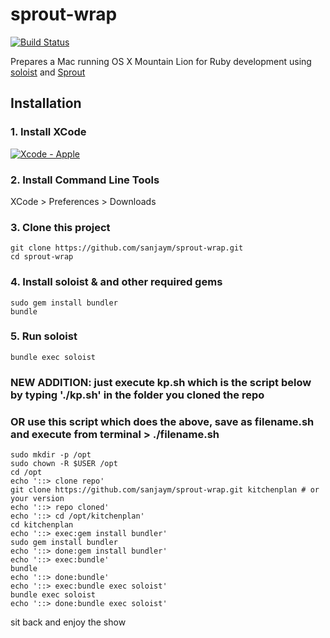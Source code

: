 # sprout-wrap

[![Build Status](https://travis-ci.org/pivotal-sprout/sprout-wrap.png?branch=master)](https://travis-ci.org/pivotal-sprout/sprout-wrap)

Prepares a Mac running OS X Mountain Lion for Ruby development using [soloist](https://github.com/mkocher/soloist) and [Sprout](https://github.com/pivotal-sprout/sprout)

## Installation

### 1. Install XCode

[![Xcode - Apple](http://r.mzstatic.com/images/web/linkmaker/badge_macappstore-lrg.gif)](https://itunes.apple.com/us/app/xcode/id497799835?mt=12&uo=4)

### 2. Install Command Line Tools
  
  XCode > Preferences > Downloads
  
### 3. Clone this project
  
    git clone https://github.com/sanjaym/sprout-wrap.git
    cd sprout-wrap
  
### 4. Install soloist & and other required gems

    sudo gem install bundler
    bundle

### 5. Run soloist
  
    bundle exec soloist
    
### NEW ADDITION: just execute kp.sh which is the script below by typing './kp.sh' in the folder you cloned the repo    
    
### OR use this script which does the above, save as filename.sh and execute from terminal > ./filename.sh    
    sudo mkdir -p /opt
    sudo chown -R $USER /opt
    cd /opt
    echo '::> clone repo'
    git clone https://github.com/sanjaym/sprout-wrap.git kitchenplan # or your version
    echo '::> repo cloned'
    echo '::> cd /opt/kitchenplan'
    cd kitchenplan
    echo '::> exec:gem install bundler'
    sudo gem install bundler
    echo '::> done:gem install bundler'
    echo '::> exec:bundle'
    bundle
    echo '::> done:bundle'
    echo '::> exec:bundle exec soloist'
    bundle exec soloist
    echo '::> done:bundle exec soloist'

sit back and enjoy the show    
